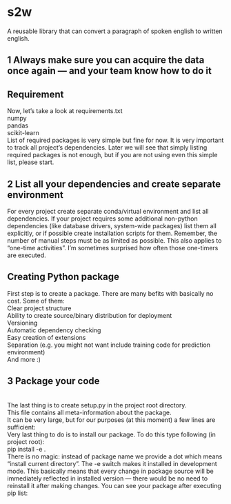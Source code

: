 # s2w
A reusable library that can convert a paragraph of spoken english to written english.



## 1 Always make sure you can acquire the data once again — and your team know how to do it

## Requirement

Now, let’s take a look at requirements.txt<br>
numpy<br>
pandas<br>
scikit-learn<br>
List of required packages is very simple but fine for now. It is very important to track all project’s dependencies. Later we will see that simply listing required packages is not enough, but if you are not using even this simple list, please start.

## 2 List all your dependencies and create separate environment
For every project create separate conda/virtual environment and list all dependencies. If your project requires some additional non-python dependencies (like database drivers, system-wide packages) list them all explicitly, or if possible create installation scripts for them. Remember, the number of manual steps must be as limited as possible. This also applies to “one-time activities”. I’m sometimes surprised how often those one-timers are executed.

## Creating Python package
First step is to create a package. There are many befits with basically no cost. Some of them:<br>
Clear project structure<br>
Ability to create source/binary distribution for deployment<br>
Versioning<br>
Automatic dependency checking<br>
Easy creation of extensions<br>
Separation (e.g. you might not want include training code for prediction environment)<br>
And more :)<br>

## 3 Package your code
<br>
The last thing is to create setup.py in the project root directory.<br>
This file contains all meta-information about the package. <br>
It can be very large, but for our purposes (at this moment) a few lines are sufficient:
<br>
Very last thing to do is to install our package. To do this type following (in project root):<br>
pip install -e .<br>
There is no magic: instead of package name we provide a dot which means “install current directory”. The -e switch makes it installed in development mode. This basically means that every change in package source will be immediately reflected in installed version — there would be no need to reinstall it after making changes. You can see your package after executing<br> pip list:
